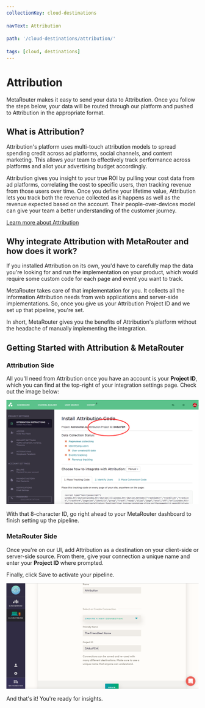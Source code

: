 ```yaml
---
collectionKey: cloud-destinations

navText: Attribution

path: '/cloud-destinations/attribution/'

tags: [cloud, destinations]
---
```


# Attribution

MetaRouter makes it easy to send your data to Attribution. Once you follow the steps below, your data will be routed through our platform and pushed to Attribution in the appropriate format.

## What is Attribution?

Attribution's platform uses multi-touch attribution models to spread spending credit across ad platforms, social channels, and content marketing. This allows your team to effectively track performance across platforms and allot your advertising budget accordingly.

Attribution gives you insight to your true ROI by pulling your cost data from ad platforms, correlating the cost to specific users, then tracking revenue from those users over time. Once you define your lifetime value, Attribution lets you track both the revenue collected as it happens as well as the revenue expected based on the account. Their people-over-devices model can give your team a better understanding of the customer journey.

[Learn more about Attribution](https://attributionapp.com/)

## Why integrate Attribution with MetaRouter and how does it work?

If you installed Attribution on its own, you'd have to carefully map the data you're looking for and run the implementation on your product, which would require some custom code for each page and event you want to track.

MetaRouter takes care of that implementation for you. It collects all the information Attribution needs from web applications and server-side implementations. So, once you give us your Attribution Project ID and we set up that pipeline, you're set.

In short, MetaRouter gives you the benefits of Attribution's platform without the headache of manually implementing the integration.

## Getting Started with Attribution & MetaRouter

### Attribution Side

All you'll need from Attribution once you have an account is your **Project ID**, which you can find at the top-right of your integration settings page. Check out the image below:

![attribution1](/images/Attribution1.png)

With that 8-character ID, go right ahead to your MetaRouter dashboard to finish setting up the pipeline.

### MetaRouter Side

Once you're on our UI, add Attribution as a destination on your client-side or server-side source. From there, give your connection a unique name and enter your **Project ID** where prompted.

Finally, click Save to activate your pipeline.

![attribution2](/images/Attribution2v2.png)

And that's it! You're ready for insights.
